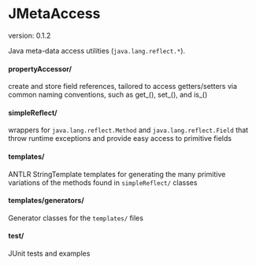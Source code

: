 JMetaAccess
==============
version: 0.1.2

Java meta-data access utilities (`java.lang.reflect.*`).

#### propertyAccessor/
create and store field references, tailored to access getters/setters via common naming conventions, such as get_(), set_(), and is_()

#### simpleReflect/
wrappers for `java.lang.reflect.Method` and `java.lang.reflect.Field` that throw runtime exceptions and provide easy access to primitive fields

#### templates/
ANTLR StringTemplate templates for generating the many primitive variations of the methods found in `simpleReflect/` classes

#### templates/generators/
Generator classes for the `templates/` files

#### test/
JUnit tests and examples